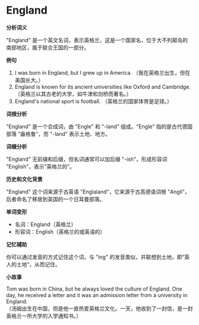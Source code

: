 # England

**分析词义**

  

"England" 是一个英文名词，表示英格兰，这是一个国家名，位于大不列颠岛的南部地区，属于联合王国的一部分。

  

**例句**

  

1.  I was born in England, but I grew up in America. （我在英格兰出生，但在美国长大。）
2.  England is known for its ancient universities like Oxford and Cambridge. （英格兰以其古老的大学，如牛津和剑桥而著名。）
3.  England's national sport is football. （英格兰的国家体育是足球。）

  

**词根分析**

  

"England" 是一个合成词，由 "Engle" 和 "-land" 组成。"Engle" 指的是古代德国部落 “盎格鲁”，而 "-land" 表示土地、地方。

  

**词缀分析**

  

"England" 无前缀和后缀，但名词通常可以加后缀 "-ish"，形成形容词 "English"，表示“英格兰的”。

  

**历史和文化背景**

  

"England" 这个词来源于古英语 "Englaland"，它来源于古高德语词根 "Angli"，后者命名了移居到英国的一个日耳曼部落。

  

**单词变形**

  

*   名词：England（英格兰）
*   形容词：English（英格兰的或英语的）

  

**记忆辅助**

  

你可以通过发音的方式记住这个词，与 "ing" 的发音类似，并联想到土地，即“英人的土地”，从而记住。

  

**小故事**

  

Tom was born in China, but he always loved the culture of England. One day, he received a letter and it was an admission letter from a university in England.  
（汤姆出生在中国，但是他一直热爱英格兰文化。一天，他收到了一封信，是一封英格兰一所大学的入学通知书。）
